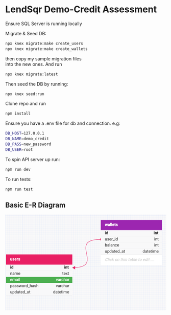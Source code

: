 # LendSqr Demo-Credit Assessment

Ensure SQL Server is running locally

Migrate & Seed DB:
```bash
npx knex migrate:make create_users
npx knex migrate:make create_wallets
```

then copy my sample migration files  
into the new ones. And run

```bash
npx knex migrate:latest
```
Then seed the DB by running: 

```bash
npx knex seed:run
```

Clone repo and run 
```bash
npm install
```

Ensure you have a .env file for db and connection.
e.g:

```bash
DB_HOST=127.0.0.1
DB_NAME=demo_credit
DB_PASS=new_password
DB_USER=root
```

To spin API server up run:

```bash
npm run dev
```

To run tests:
```bash
npm run test
```

## Basic E-R Diagram
![img.png](img.png)